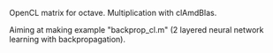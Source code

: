 OpenCL matrix for octave. Multiplication with clAmdBlas.

Aiming at making example "backprop\_cl.m" (2 layered neural network learning with backpropagation).
